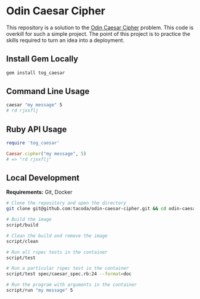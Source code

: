 # Odin Caesar Cipher

This repository is a solution to the [Odin Caesar Cipher](https://www.theodinproject.com/paths/full-stack-ruby-on-rails/courses/ruby-programming/lessons/caesar-cipher) problem. This code is overkill for such a simple project. The point of this project is to practice the skills required to turn an idea into a deployment.

## Install Gem Locally

```sh
gem install tog_caesar
```

## Command Line Usage

```sh
caesar "my message" 5
# rd rjxxflj
```

## Ruby API Usage

```ruby
require 'tog_caesar'

Caesar.cipher("my message", 5)
# => "rd rjxxflj"
```

## Local Development

**Requirements:** Git, Docker

```sh
# Clone the repository and open the directory
git clone git@github.com:tacoda/odin-caesar-cipher.git && cd odin-caesar-cipher/

# Build the image
script/build

# Clean the build and remove the image
script/clean

# Run all rspec tests in the container
script/test

# Run a particular rspec test in the container
script/test spec/caesar_spec.rb:24 --format=doc

# Run the program with arguments in the container
script/run "my message" 5
```
